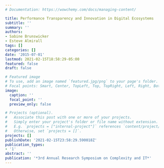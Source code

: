 ```yaml
---
# Documentation: https://wowchemy.com/docs/managing-content/

title: Performance Transparency and Innovation in Digital Ecosystems
subtitle: ''
summary: ''
authors:
- Sabine Brunswicker
- Esteve Almirall
tags: []
categories: []
date: '2015-07-01'
lastmod: 2021-02-15T18:58:29-05:00
featured: false
draft: false

# Featured image
# To use, add an image named `featured.jpg/png` to your page's folder.
# Focal points: Smart, Center, TopLeft, Top, TopRight, Left, Right, BottomLeft, Bottom, BottomRight.
image:
  caption: ''
  focal_point: ''
  preview_only: false

# Projects (optional).
#   Associate this post with one or more of your projects.
#   Simply enter your project's folder or file name without extension.
#   E.g. `projects = ["internal-project"]` references `content/project/deep-learning/index.md`.
#   Otherwise, set `projects = []`.
projects: []
publishDate: '2021-02-15T23:58:29.590018Z'
publication_types:
- '1'
abstract: ''
publication: '*3rd Annual Research Symposium on Complexity and IT*'
---
```

